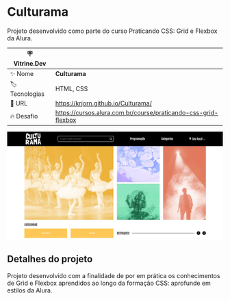 # Culturama

Projeto desenvolvido como parte do curso Praticando CSS: Grid e Flexbox da Alura.

| :placard: Vitrine.Dev ||
| ------------- | --- |
| :sparkles: Nome | **Culturama**
| :label: Tecnologias | HTML, CSS
| :rocket: URL | https://krjorn.github.io/Culturama/
| :fire: Desafio | https://cursos.alura.com.br/course/praticando-css-grid-flexbox

![Imagem do site](https://github.com/Krjorn/Culturama/blob/main/assets/img/project.jpg#vitrinedev)

## Detalhes do projeto

Projeto desenvolvido com a finalidade de por em prática os conhecimentos de Grid e Flexbox aprendidos ao longo da formação CSS: aprofunde em estilos da Alura.
